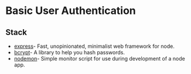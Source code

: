 # Basic User Authentication 


## Stack

- [express](https://www.npmjs.com/package/express)- Fast, unopinionated, minimalist web framework for node.
- [bcrypt](https://www.npmjs.com/package/bcrypt)- A library to help you hash passwords.
- [nodemon](https://www.npmjs.com/package/nodemon)- Simple monitor script for use during development of a node app.

